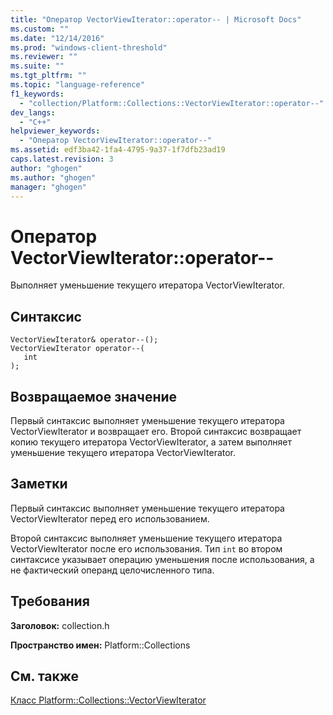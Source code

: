 ```yaml
---
title: "Оператор VectorViewIterator::operator-- | Microsoft Docs"
ms.custom: ""
ms.date: "12/14/2016"
ms.prod: "windows-client-threshold"
ms.reviewer: ""
ms.suite: ""
ms.tgt_pltfrm: ""
ms.topic: "language-reference"
f1_keywords: 
  - "collection/Platform::Collections::VectorViewIterator::operator--"
dev_langs: 
  - "C++"
helpviewer_keywords: 
  - "Оператор VectorViewIterator::operator--"
ms.assetid: edf3ba42-1fa4-4795-9a37-1f7dfb23ad19
caps.latest.revision: 3
author: "ghogen"
ms.author: "ghogen"
manager: "ghogen"
---
```

# Оператор VectorViewIterator::operator--
Выполняет уменьшение текущего итератора VectorViewIterator.  
  
## Синтаксис  
  
```  
VectorViewIterator& operator--();  
VectorViewIterator operator--(  
   int  
);  
```  
  
## Возвращаемое значение  
 Первый синтаксис выполняет уменьшение текущего итератора VectorViewIterator и возвращает его. Второй синтаксис возвращает копию текущего итератора VectorViewIterator, а затем выполняет уменьшение текущего итератора VectorViewIterator.  
  
## Заметки  
 Первый синтаксис выполняет уменьшение текущего итератора VectorViewIterator перед его использованием.  
  
 Второй синтаксис выполняет уменьшение текущего итератора VectorViewIterator после его использования. Тип `int` во втором синтаксисе указывает операцию уменьшения после использования, а не фактический операнд целочисленного типа.  
  
## Требования  
 **Заголовок:** collection.h  
  
 **Пространство имен:** Platform::Collections  
  
## См. также  
 [Класс Platform::Collections::VectorViewIterator](../cppcx/platform-collections-vectorviewiterator-class.md)